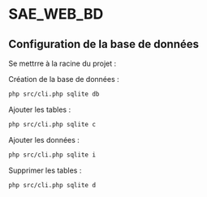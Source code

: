 # SAE_WEB_BD

## Configuration de la base de données 

Se mettrre à la racine du projet :

Création de la base de données :

``` bash
php src/cli.php sqlite db
```

Ajouter les tables :

``` bash
php src/cli.php sqlite c
```

Ajouter les données :

``` bash
php src/cli.php sqlite i
```

Supprimer les tables :

``` bash
php src/cli.php sqlite d
```